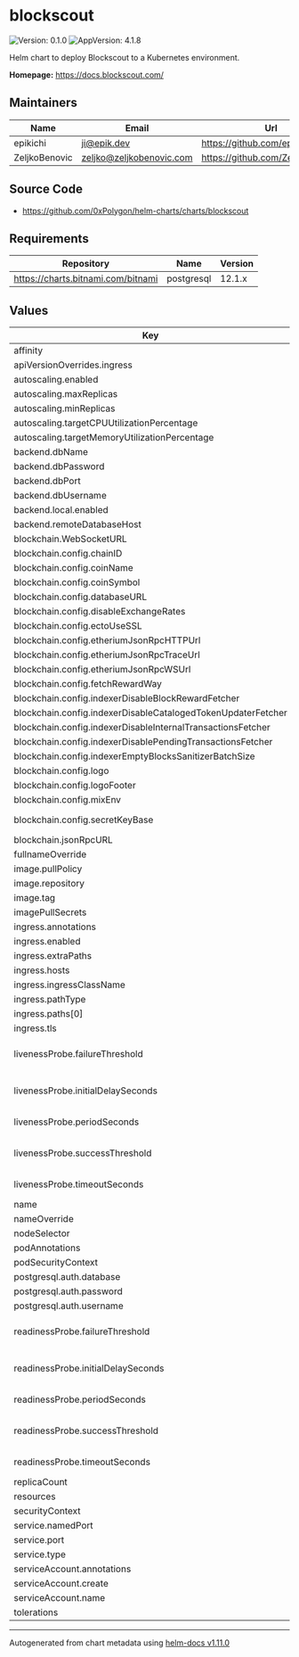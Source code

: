 # blockscout

![Version: 0.1.0](https://img.shields.io/badge/Version-0.1.0-informational?style=flat-square) ![AppVersion: 4.1.8](https://img.shields.io/badge/AppVersion-4.1.8-informational?style=flat-square)

Helm chart to deploy Blockscout to a Kubernetes environment.

**Homepage:** <https://docs.blockscout.com/>

## Maintainers

| Name | Email | Url |
| ---- | ------ | --- |
| epikichi | <ji@epik.dev> | <https://github.com/epikichi> |
| ZeljkoBenovic | <zeljko@zeljkobenovic.com> | <https://github.com/ZeljkoBenovic> |

## Source Code

* <https://github.com/0xPolygon/helm-charts/charts/blockscout>

## Requirements

| Repository | Name | Version |
|------------|------|---------|
| https://charts.bitnami.com/bitnami | postgresql | 12.1.x |

## Values

| Key | Type | Default | Description |
|-----|------|---------|-------------|
| affinity | object | `{}` |  |
| apiVersionOverrides.ingress | string | `""` | Override the ingress API version |
| autoscaling.enabled | bool | `false` |  |
| autoscaling.maxReplicas | int | `10` |  |
| autoscaling.minReplicas | int | `1` |  |
| autoscaling.targetCPUUtilizationPercentage | int | `90` |  |
| autoscaling.targetMemoryUtilizationPercentage | int | `90` |  |
| backend.dbName | string | `"blockscout"` |  |
| backend.dbPassword | string | `"changeme"` |  |
| backend.dbPort | int | `5432` |  |
| backend.dbUsername | string | `"blockscout"` |  |
| backend.local.enabled | bool | `true` |  |
| backend.remoteDatabaseHost | string | `""` |  |
| blockchain.WebSocketURL | string | `"wss://rpc-edgenet.polygon.technology/ws"` |  |
| blockchain.config.chainID | int | `81001` |  |
| blockchain.config.coinName | string | `"Edge Coin"` |  |
| blockchain.config.coinSymbol | string | `"EDGE"` |  |
| blockchain.config.databaseURL | string | `""` |  |
| blockchain.config.disableExchangeRates | bool | `true` |  |
| blockchain.config.ectoUseSSL | bool | `false` |  |
| blockchain.config.etheriumJsonRpcHTTPUrl | string | `""` |  |
| blockchain.config.etheriumJsonRpcTraceUrl | string | `""` |  |
| blockchain.config.etheriumJsonRpcWSUrl | string | `""` |  |
| blockchain.config.fetchRewardWay | string | `"manual"` |  |
| blockchain.config.indexerDisableBlockRewardFetcher | bool | `true` |  |
| blockchain.config.indexerDisableCatalogedTokenUpdaterFetcher | bool | `true` |  |
| blockchain.config.indexerDisableInternalTransactionsFetcher | bool | `true` |  |
| blockchain.config.indexerDisablePendingTransactionsFetcher | bool | `true` |  |
| blockchain.config.indexerEmptyBlocksSanitizerBatchSize | int | `1000` |  |
| blockchain.config.logo | string | `"/images/blockscout_logo.svg"` |  |
| blockchain.config.logoFooter | string | `"/images/blockscout_logo.svg"` |  |
| blockchain.config.mixEnv | string | `"prod"` |  |
| blockchain.config.secretKeyBase | string | `"VTIB3uHDNbvrY0+60ZWgUoUBKDn9ppLR8MI4CpRz4/qLyEFs54ktJfaNT6Z221No"` | https://docs.blockscout.com/for-developers/manual-deployment |
| blockchain.jsonRpcURL | string | `"https://rpc-edgenet.polygon.technology/"` |  |
| fullnameOverride | string | `""` |  |
| image.pullPolicy | string | `"IfNotPresent"` |  |
| image.repository | string | `"docker.io/blockscout/blockscout"` |  |
| image.tag | string | `"4.1.8"` |  |
| imagePullSecrets | list | `[]` |  |
| ingress.annotations | object | `{}` |  |
| ingress.enabled | bool | `false` |  |
| ingress.extraPaths | list | `[]` | Extra ingress paths |
| ingress.hosts | list | `[]` |  |
| ingress.ingressClassName | string | `""` | The ingress class name |
| ingress.pathType | string | `"Prefix"` |  |
| ingress.paths[0] | string | `"/"` |  |
| ingress.tls | list | `[]` |  |
| livenessProbe.failureThreshold | int | `3` | Minimum consecutive failures for the [probe] to be considered failed after having succeeded |
| livenessProbe.initialDelaySeconds | int | `10` | Number of seconds after the container has started before [probe] is initiated |
| livenessProbe.periodSeconds | int | `10` | How often (in seconds) to perform the [probe] |
| livenessProbe.successThreshold | int | `1` | Minimum consecutive successes for the [probe] to be considered successful after having failed |
| livenessProbe.timeoutSeconds | int | `1` | Number of seconds after which the [probe] times out |
| name | string | `"blockscout"` |  |
| nameOverride | string | `""` |  |
| nodeSelector | object | `{}` |  |
| podAnnotations | object | `{}` |  |
| podSecurityContext | object | `{}` |  |
| postgresql.auth.database | string | `"blockscout"` |  |
| postgresql.auth.password | string | `"changeme"` |  |
| postgresql.auth.username | string | `"blockscout"` |  |
| readinessProbe.failureThreshold | int | `3` | Minimum consecutive failures for the [probe] to be considered failed after having succeeded |
| readinessProbe.initialDelaySeconds | int | `10` | Number of seconds after the container has started before [probe] is initiated |
| readinessProbe.periodSeconds | int | `10` | How often (in seconds) to perform the [probe] |
| readinessProbe.successThreshold | int | `1` | Minimum consecutive successes for the [probe] to be considered successful after having failed |
| readinessProbe.timeoutSeconds | int | `1` | Number of seconds after which the [probe] times out |
| replicaCount | int | `1` |  |
| resources | object | `{}` |  |
| securityContext | object | `{}` |  |
| service.namedPort | string | `"http"` |  |
| service.port | int | `4000` |  |
| service.type | string | `"ClusterIP"` |  |
| serviceAccount.annotations | object | `{}` |  |
| serviceAccount.create | bool | `true` |  |
| serviceAccount.name | string | `""` |  |
| tolerations | list | `[]` |  |

----------------------------------------------
Autogenerated from chart metadata using [helm-docs v1.11.0](https://github.com/norwoodj/helm-docs/releases/v1.11.0)
